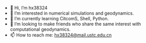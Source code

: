 - 👋 Hi, I’m hx38324
- 👀 I’m interested in numerical simulations and geodynamics.
- 🌱 I’m currently learning CitcomS, Shell, Python.
- 💞️ I’m looking to make friends who share the same interest with computational geodynamics.
- 📫 How to reach me: hx38324@mail.ustc.edu.cn
<!---
hx38324/hx38324 is a ✨ special ✨ repository because its `README.md` (this file) appears on your GitHub profile.
You can click the Preview link to take a look at your changes.
--->
